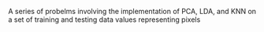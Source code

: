 A series of probelms involving the implementation of PCA, LDA, and KNN on a set of training and testing data values representing pixels 